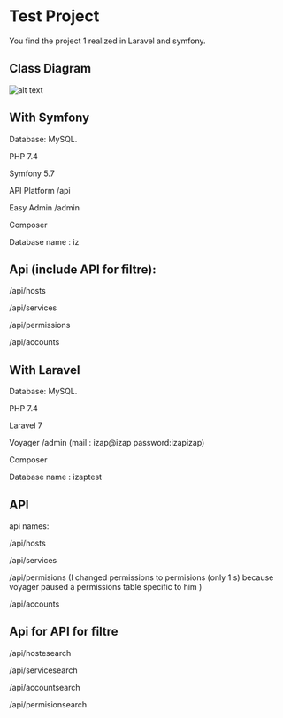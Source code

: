 # Test Project

You find the project 1 realized in Laravel and symfony.

## Class Diagram

![alt text](https://user-images.githubusercontent.com/77297899/121826969-58250c00-ccb2-11eb-9ad2-71c5c99449b0.PNG)

## With Symfony 
Database: MySQL.

PHP 7.4

Symfony 5.7

API Platform /api

Easy Admin /admin 

Composer

Database name : iz


## Api (include API for filtre):

/api/hosts

/api/services

/api/permissions

/api/accounts

## With Laravel

Database: MySQL.

PHP 7.4

Laravel 7

Voyager /admin (mail : izap@izap password:izapizap)

Composer

Database name : izaptest

## API

api names:

/api/hosts

/api/services

/api/permisions (I changed permissions to permisions (only 1 s) because voyager paused  a permissions table specific to him )

/api/accounts

## Api for API for filtre 

/api/hostesearch

/api/servicesearch

/api/accountsearch

/api/permisionsearch

